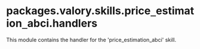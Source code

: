 <a id="packages.valory.skills.price_estimation_abci.handlers"></a>

# packages.valory.skills.price`_`estimation`_`abci.handlers

This module contains the handler for the 'price_estimation_abci' skill.

